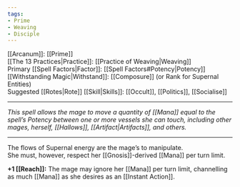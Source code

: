 ```yaml
---
tags:
- Prime
- Weaving
- Disciple
---
```


[[Arcanum]]: [[Prime]]\
[[The 13 Practices|Practice]]: [[Practice of Weaving|Weaving]]\
Primary [[Spell Factors|Factor]]: [[Spell Factors#Potency|Potency]]\
[[Withstanding Magic|Withstand]]: [[Composure]] (or Rank for Supernal Entities)\
Suggested [[Rotes|Rote]] [[Skill|Skills]]: [[Occult]], [[Politics]], [[Socialise]]

---

_This spell allows the mage to move a quantity of [[Mana]] equal to the spell’s Potency between one or more vessels she can touch, including other mages, herself, [[Hallows]], [[Artifact|Artifacts]], and others._

---

The flows of Supernal energy are the mage’s to manipulate.\
She must, however, respect her [[Gnosis]]-derived [[Mana]] per turn limit.

**+1 [[Reach]]:** The mage may ignore her [[Mana]] per turn limit, channelling as much [[Mana]] as she desires as an [[Instant Action]].